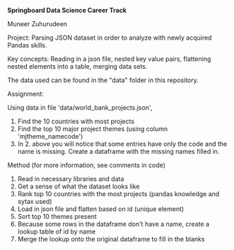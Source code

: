 **Springboard Data Science Career Track**

Muneer Zuhurudeen

Project: Parsing JSON dataset in order to analyze with newly acquired Pandas skills. 

Key concepts: Reading in a json file, nested key value pairs, flattening nested elements into a table, merging data sets. 

The data used can be found in the "data" folder in this repository. 

Assignment:

Using data in file 'data/world_bank_projects.json',

1. Find the 10 countries with most projects
1. Find the top 10 major project themes (using column 'mjtheme_namecode')
1. In 2. above you will notice that some entries have only the code and the name is missing. Create a dataframe with the missing names filled in.
	
Method (for more information, see comments in code)
1. Read in necessary libraries and data
1. Get a sense of what the dataset looks like
1. Rank top 10 countries with the most projects (pandas knowledge and sytax used)
1. Load in json file and flatten based on id (unique element)
1. Sort top 10 themes present 
1. Because some rows in the dataframe don't have a name, create a lookup table of id by name
1. Merge the lookup onto the original dataframe to fill in the blanks
